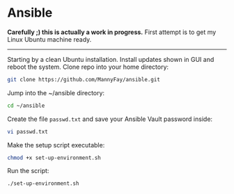 # Ansible
**Carefully ;) this is actually a work in progress.**
First attempt is to get my Linux Ubuntu machine ready.  

---
Starting by a clean Ubuntu installation.
Install updates shown in GUI and reboot the system.
Clone repo into your home directory:
```bash
git clone https://github.com/MannyFay/ansible.git
```
Jump into the ~/ansible directory:
```bash
cd ~/ansible
```
Create the file `passwd.txt` and save your Ansible Vault password inside:
```bash
vi passwd.txt
```
Make the setup script executable:
```bash
chmod +x set-up-environment.sh
```
Run the script:
```bash
./set-up-environment.sh
```
